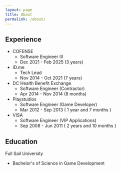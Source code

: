 ```yaml
---
layout: page
title: About
permalink: /about/
---
```


## Experience
- COFENSE
  - Software Engineer III
  - Dec 2021 - Feb 2025 (3 years)
- ID.me 
  - Tech Lead 
  - Nov 2014 - Oct 2021 (7 years)
- DC Health Benefit Exchange
  - Software Engineer (Contractor)
  - Apr 2014 - Nov 2014 (8 months)
- Playstudios
  - Software Engineer (Game Developer)
  - Mar 2012 - Sep 2013 ( 1 year and 7 months )
- VISA
  - Software Engineer (VIP Applications)
  - Sep 2008 - Jun 2011 ( 2 years and 10 months )


## Education
Full Sail University
- Bachelor's of Science in Game Development
